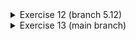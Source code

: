 

<details>
  <summary>Exercise 12 (branch 5.12)</summary>
  
  In Section 5.1.3, we presented a solution to the Too Much Milk problem. To make the problem
more interesting, we will also allow roommates to drink milk.
Implement in C++ or Java a Kitchen class with a drinkMilkAndBuyIfNeeded(). This method
should randomly (with a 20% probability) change the value of milk from 1 to 0. Then, if the
value just became 0, it should buy milk (incrementing milk back to 1). The method should return
1 if the roommate bought milk and 0 otherwise.
Your solution should use locks for synchronization and work for any number of roommates. Test
your implementation by writing a program that repeatedly creates a Kitchen object and varying
numbers of roommate threads; each roommate thread should call drinkMilkAndBuyIfNeeded()
multiple times in a loop.
Hint: You will probably write a main() thread that creates a Kitchen object, creates multipleroommate threads, and then waits for all of the roommates to finish their loops. If you are writing
in C++ with the POSIX threads library, you can use pthread_join() to have one thread wait for
another thread to finish. If you are writing in Java with the java.lang.Thread class, you can use
the join() method.
  
</details>

<details>
<summary>Exercise 13 (main branch)</summary>
For the solution to Too Much Milk suggested in the previous problem, each call to
drinkMilkAndBuyIfNeeded() is atomic and holds the lock from the start to the end even if one
roommate goes to the store. This solution is analogous to the roommate padlocking the kitchen
while going to the store, which seems a bit unrealistic.
Implement a better solution to drinkMilkAndBuyIfNeeded() using both locks and condition
variables. Since a roommate now needs to release the lock to the kitchen while going to the
store, you will no longer acquire the lock at the start of this function and release it at the end.
Instead, this function will call two helper-functions, each of which acquires/releases the lock.
For example:
```c++
int Kitchen::drinkMilkAndBuyIfNeeded() {
    int iShouldBuy = waitThenDrink();
        if (iShoudBuy) {
        buyMilk();
    }
}
```
In this function, waitThenDrink() should wait if there is no milk (using a condition variable)
until there is milk, drink the milk, and if the milk is now gone, return a nonzero value to flag that
the caller should buy milk. BuyMilk() should buy milk and then broadcast to let the waiting
threads know that they can proceed.
Again, test your code with varying numbers of threads.
</details>